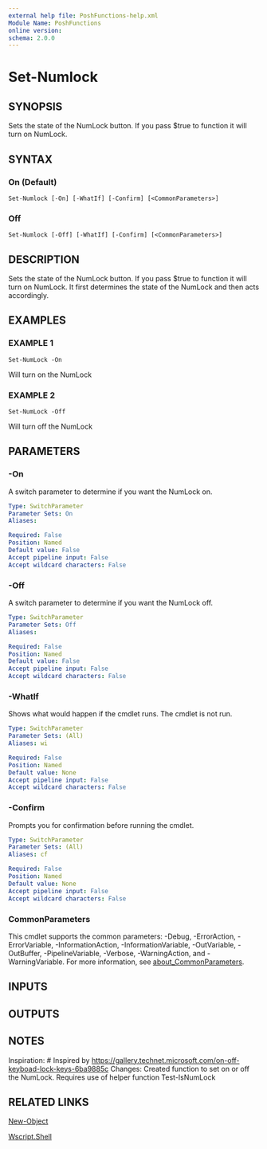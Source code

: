 ```yaml
---
external help file: PoshFunctions-help.xml
Module Name: PoshFunctions
online version:
schema: 2.0.0
---
```


# Set-Numlock

## SYNOPSIS
Sets the state of the NumLock button.
If you pass $true to function it will turn on NumLock.

## SYNTAX

### On (Default)
```
Set-Numlock [-On] [-WhatIf] [-Confirm] [<CommonParameters>]
```

### Off
```
Set-Numlock [-Off] [-WhatIf] [-Confirm] [<CommonParameters>]
```

## DESCRIPTION
Sets the state of the NumLock button.
If you pass $true to function it will turn on NumLock.
It first determines the state of the NumLock and then acts accordingly.

## EXAMPLES

### EXAMPLE 1
```
Set-NumLock -On
```

Will turn on the NumLock

### EXAMPLE 2
```
Set-NumLock -Off
```

Will turn off the NumLock

## PARAMETERS

### -On
A switch parameter to determine if you want the NumLock on.

```yaml
Type: SwitchParameter
Parameter Sets: On
Aliases:

Required: False
Position: Named
Default value: False
Accept pipeline input: False
Accept wildcard characters: False
```

### -Off
A switch parameter to determine if you want the NumLock off.

```yaml
Type: SwitchParameter
Parameter Sets: Off
Aliases:

Required: False
Position: Named
Default value: False
Accept pipeline input: False
Accept wildcard characters: False
```

### -WhatIf
Shows what would happen if the cmdlet runs.
The cmdlet is not run.

```yaml
Type: SwitchParameter
Parameter Sets: (All)
Aliases: wi

Required: False
Position: Named
Default value: None
Accept pipeline input: False
Accept wildcard characters: False
```

### -Confirm
Prompts you for confirmation before running the cmdlet.

```yaml
Type: SwitchParameter
Parameter Sets: (All)
Aliases: cf

Required: False
Position: Named
Default value: None
Accept pipeline input: False
Accept wildcard characters: False
```

### CommonParameters
This cmdlet supports the common parameters: -Debug, -ErrorAction, -ErrorVariable, -InformationAction, -InformationVariable, -OutVariable, -OutBuffer, -PipelineVariable, -Verbose, -WarningAction, and -WarningVariable. For more information, see [about_CommonParameters](http://go.microsoft.com/fwlink/?LinkID=113216).

## INPUTS

## OUTPUTS

## NOTES
Inspiration: # Inspired by https://gallery.technet.microsoft.com/on-off-keyboad-lock-keys-6ba9885c
Changes:     Created function to set on or off the NumLock.
Requires use of helper function Test-IsNumLock

## RELATED LINKS

[New-Object]()

[Wscript.Shell]()

